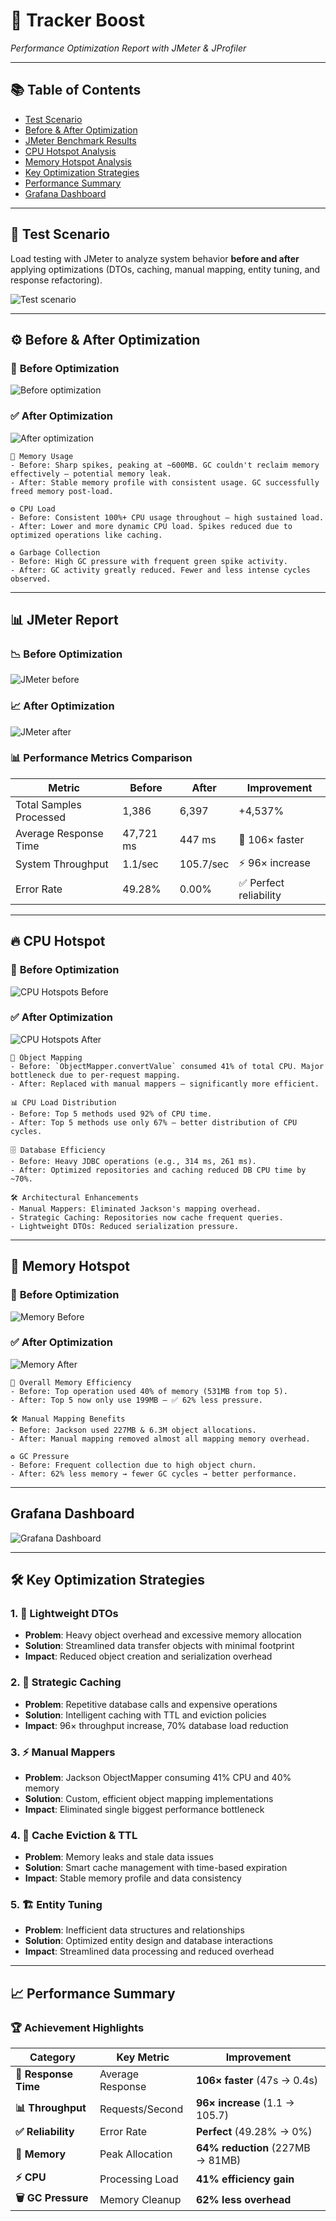 
# 🚀 **Tracker Boost**
*Performance Optimization Report with JMeter & JProfiler*

---

## 📚 Table of Contents
- [Test Scenario](#-test-scenario)
- [Before & After Optimization](#-before--after-optimization)
- [JMeter Benchmark Results](#-jmeter-report)
- [CPU Hotspot Analysis](#-cpu-hotspot)
- [Memory Hotspot Analysis](#-memory-hotspot)
- [Key Optimization Strategies](#-key-optimization-strategies)
- [Performance Summary](#-performance-summary)
- [Grafana Dashboard](#)

---

## 🧪 Test Scenario
Load testing with JMeter to analyze system behavior **before and after** applying optimizations (DTOs, caching, manual mapping, entity tuning, and response refactoring).

![Test scenario](images/test-case.png)

---

## ⚙️ Before & After Optimization

### 🔴 **Before Optimization**
![Before optimization](images/profiler-before.png)

### ✅ **After Optimization**
![After optimization](images/profiler-after.png)

```text
🧠 Memory Usage
- Before: Sharp spikes, peaking at ~600MB. GC couldn't reclaim memory effectively — potential memory leak.
- After: Stable memory profile with consistent usage. GC successfully freed memory post-load.

⚙️ CPU Load
- Before: Consistent 100%+ CPU usage throughout — high sustained load.
- After: Lower and more dynamic CPU load. Spikes reduced due to optimized operations like caching.

♻️ Garbage Collection
- Before: High GC pressure with frequent green spike activity.
- After: GC activity greatly reduced. Fewer and less intense cycles observed.
```

---

## 📊 JMeter Report

### 📉 **Before Optimization**
![JMeter before](images/jmeter-before.png)

### 📈 **After Optimization**
![JMeter after](images/jmeter-after.png)

### 📊 **Performance Metrics Comparison**

| **Metric**               | **Before**      | **After**       | **Improvement**        |
|--------------------------|------------------|------------------|-------------------------|
| Total Samples Processed  | 1,386            | 6,397            | +4,537%                 |
| Average Response Time    | 47,721 ms        | 447 ms           | 🚀 106× faster          |
| System Throughput        | 1.1/sec          | 105.7/sec        | ⚡ 96× increase          |
| Error Rate               | 49.28%           | 0.00%            | ✅ Perfect reliability   |

---

## 🔥 CPU Hotspot

### 🔴 **Before Optimization**
![CPU Hotspots Before](images/cpu-hotspot-before.png)

### ✅ **After Optimization**
![CPU Hotspots After](images/cpu-after.png)

```text
🔄 Object Mapping
- Before: `ObjectMapper.convertValue` consumed 41% of total CPU. Major bottleneck due to per-request mapping.
- After: Replaced with manual mappers — significantly more efficient.

📊 CPU Load Distribution
- Before: Top 5 methods used 92% of CPU time.
- After: Top 5 methods use only 67% — better distribution of CPU cycles.

🗄️ Database Efficiency
- Before: Heavy JDBC operations (e.g., 314 ms, 261 ms).
- After: Optimized repositories and caching reduced DB CPU time by ~70%.

🛠️ Architectural Enhancements
- Manual Mappers: Eliminated Jackson's mapping overhead.
- Strategic Caching: Repositories now cache frequent queries.
- Lightweight DTOs: Reduced serialization pressure.
```

---

## 🧠 Memory Hotspot

### 🔴 **Before Optimization**
![Memory Before](images/memory-hotspot-before.png)

### ✅ **After Optimization**
![Memory After](images/memory-after.png)

```text
💾 Overall Memory Efficiency
- Before: Top operation used 40% of memory (531MB from top 5).
- After: Top 5 now only use 199MB — ✅ 62% less pressure.

🛠️ Manual Mapping Benefits
- Before: Jackson used 227MB & 6.3M object allocations.
- After: Manual mapping removed almost all mapping memory overhead.

♻️ GC Pressure
- Before: Frequent collection due to high object churn.
- After: 62% less memory → fewer GC cycles → better performance.
```

---

## **Grafana Dashboard**
![Grafana Dashboard](images/grafana.png)

---

## 🛠️ **Key Optimization Strategies**

### **1. 🎯 Lightweight DTOs**
- **Problem**: Heavy object overhead and excessive memory allocation
- **Solution**: Streamlined data transfer objects with minimal footprint
- **Impact**: Reduced object creation and serialization overhead

### **2. 🚀 Strategic Caching**
- **Problem**: Repetitive database calls and expensive operations
- **Solution**: Intelligent caching with TTL and eviction policies
- **Impact**: 96× throughput increase, 70% database load reduction

### **3. ⚡ Manual Mappers**
- **Problem**: Jackson ObjectMapper consuming 41% CPU and 40% memory
- **Solution**: Custom, efficient object mapping implementations
- **Impact**: Eliminated single biggest performance bottleneck

### **4. 🔄 Cache Eviction & TTL**
- **Problem**: Memory leaks and stale data issues
- **Solution**: Smart cache management with time-based expiration
- **Impact**: Stable memory profile and data consistency

### **5. 🏗️ Entity Tuning**
- **Problem**: Inefficient data structures and relationships
- **Solution**: Optimized entity design and database interactions
- **Impact**: Streamlined data processing and reduced overhead

---

## 📈 **Performance Summary**

### **🏆 Achievement Highlights**

| **Category**         | **Key Metric**   | **Improvement**                  |
|----------------------|------------------|----------------------------------|
| **🚀 Response Time** | Average Response | **106× faster** (47s → 0.4s)     |
| **📊 Throughput**    | Requests/Second  | **96× increase** (1.1 → 105.7)   |
| **✅ Reliability**    | Error Rate       | **Perfect** (49.28% → 0%)        |
| **🧠 Memory**        | Peak Allocation  | **64% reduction** (227MB → 81MB) |
| **⚡ CPU**            | Processing Load  | **41% efficiency gain**          |
| **🗑️ GC Pressure**  | Memory Cleanup   | **62% less overhead**            |

